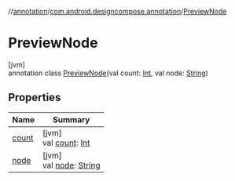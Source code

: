 //[annotation](../../../index.md)/[com.android.designcompose.annotation](../index.md)/[PreviewNode](index.md)

# PreviewNode

[jvm]\
annotation class [PreviewNode](index.md)(val count: [Int](https://kotlinlang.org/api/latest/jvm/stdlib/kotlin/-int/index.html), val node: [String](https://kotlinlang.org/api/latest/jvm/stdlib/kotlin/-string/index.html))

## Properties

| Name | Summary |
|---|---|
| [count](count.md) | [jvm]<br>val [count](count.md): [Int](https://kotlinlang.org/api/latest/jvm/stdlib/kotlin/-int/index.html) |
| [node](node.md) | [jvm]<br>val [node](node.md): [String](https://kotlinlang.org/api/latest/jvm/stdlib/kotlin/-string/index.html) |
